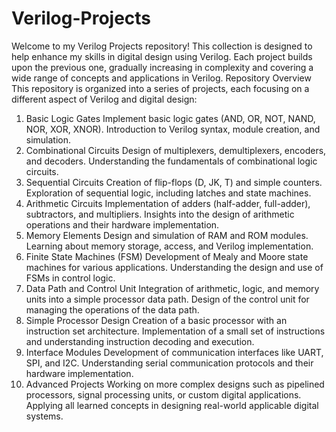 # Verilog-Projects
Welcome to my Verilog Projects repository! This collection is designed to help enhance my skills in digital design using Verilog. Each project builds upon the previous one, gradually increasing in complexity and covering a wide range of concepts and applications in Verilog.
Repository Overview
This repository is organized into a series of projects, each focusing on a different aspect of Verilog and digital design:

1. Basic Logic Gates
Implement basic logic gates (AND, OR, NOT, NAND, NOR, XOR, XNOR).
Introduction to Verilog syntax, module creation, and simulation.
2. Combinational Circuits
Design of multiplexers, demultiplexers, encoders, and decoders.
Understanding the fundamentals of combinational logic circuits.
3. Sequential Circuits
Creation of flip-flops (D, JK, T) and simple counters.
Exploration of sequential logic, including latches and state machines.
4. Arithmetic Circuits
Implementation of adders (half-adder, full-adder), subtractors, and multipliers.
Insights into the design of arithmetic operations and their hardware implementation.
5. Memory Elements
Design and simulation of RAM and ROM modules.
Learning about memory storage, access, and Verilog implementation.
6. Finite State Machines (FSM)
Development of Mealy and Moore state machines for various applications.
Understanding the design and use of FSMs in control logic.
7. Data Path and Control Unit
Integration of arithmetic, logic, and memory units into a simple processor data path.
Design of the control unit for managing the operations of the data path.
8. Simple Processor Design
Creation of a basic processor with an instruction set architecture.
Implementation of a small set of instructions and understanding instruction decoding and execution.
9. Interface Modules
Development of communication interfaces like UART, SPI, and I2C.
Understanding serial communication protocols and their hardware implementation.
10. Advanced Projects
Working on more complex designs such as pipelined processors, signal processing units, or custom digital applications.
Applying all learned concepts in designing real-world applicable digital systems.
